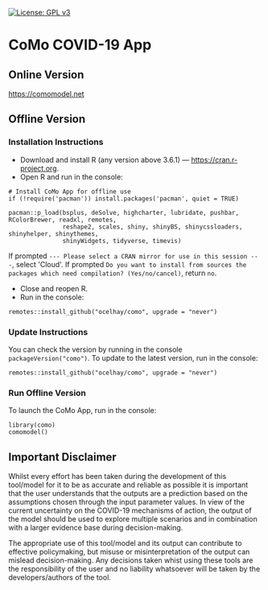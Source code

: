 [![License: GPL v3](https://img.shields.io/badge/License-GPLv3-blue.svg)](https://www.gnu.org/licenses/gpl-3.0)

# CoMo COVID-19 App

## Online Version

https://comomodel.net

## Offline Version

### Installation Instructions

- Download and install R (any version above 3.6.1) — https://cran.r-project.org.
- Open R and run in the console:

```
# Install CoMo App for offline use
if (!require('pacman')) install.packages('pacman', quiet = TRUE)

pacman::p_load(bsplus, deSolve, highcharter, lubridate, pushbar, RColorBrewer, readxl, remotes,
               reshape2, scales, shiny, shinyBS, shinycssloaders, shinyhelper, shinythemes, 
               shinyWidgets, tidyverse, timevis)
```

If prompted `--- Please select a CRAN mirror for use in this session ---`, select 'Cloud'.
If prompted `Do you want to install from sources the packages which need compilation? (Yes/no/cancel)`, return `no`. 

- Close and reopen R.
- Run in the console:

```
remotes::install_github("ocelhay/como", upgrade = "never")
```


### Update Instructions

You can check the version by running in the console `packageVersion("como")`. To update to the latest version, run in the console:

```
remotes::install_github("ocelhay/como", upgrade = "never")
```


### Run Offline Version

To launch the CoMo App, run in the console:

```
library(como)
comomodel()
```

## Important Disclaimer

Whilst every effort has been taken during the development of this tool/model for it to be as accurate and reliable as possible it is important that the user understands that the outputs are a prediction based on the assumptions chosen through the input parameter values. In view of the current uncertainty on the COVID-19 mechanisms of action, the output of the model should be used to explore multiple scenarios and in combination with a larger evidence base during decision-making.

The appropriate use of this tool/model and its output can contribute to effective policymaking, but misuse or misinterpretation of the output can mislead decision-making. Any decisions taken whist using these tools are the responsibility of the user and no liability whatsoever will be taken by the developers/authors of the tool.
